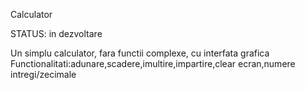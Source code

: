 Calculator

STATUS: in dezvoltare

Un simplu calculator, fara functii complexe, cu interfata grafica
Functionalitati:adunare,scadere,imultire,impartire,clear ecran,numere intregi/zecimale